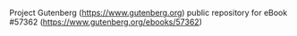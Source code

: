 Project Gutenberg (https://www.gutenberg.org) public repository for
eBook #57362 (https://www.gutenberg.org/ebooks/57362)
